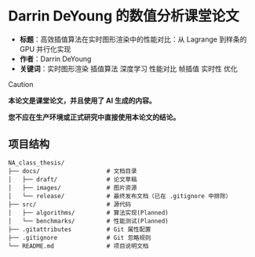 # Darrin DeYoung 的数值分析课堂论文

- **标题**：高效插值算法在实时图形渲染中的性能对比：从 Lagrange 到样条的 GPU 并行化实现
- **作者**：Darrin DeYoung
- **关键词**：实时图形渲染 插值算法 深度学习 性能对比 帧插值 实时性 优化

> [!CAUTION]
>
> **本论文是课堂论文，并且使用了 AI 生成的内容。**
>
> **您不应在生产环境或正式研究中直接使用本论文的结论。**

## 项目结构

```
NA_class_thesis/
├── docs/                   # 文档目录
│   ├── draft/              # 论文草稿
│   ├── images/             # 图片资源
│   └── release/            # 最终发布文档（已在 .gitignore 中排除）
├── src/                    # 源代码
│   ├── algorithms/         # 算法实现(Planned)
│   └── benchmarks/         # 性能测试(Planned)
├── .gitattributes          # Git 属性配置
├── .gitignore              # Git 忽略规则
└── README.md               # 项目说明文档
```